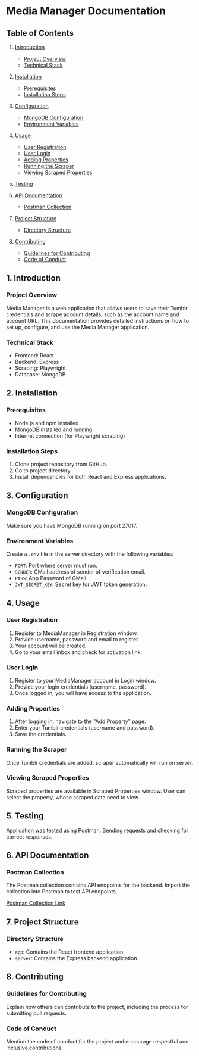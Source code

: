 # Media Manager Documentation

## Table of Contents

1. [Introduction](#1-introduction)
    - [Project Overview](#project-overview)
    - [Technical Stack](#technical-stack)

2. [Installation](#2-installation)
    - [Prerequisites](#prerequisites)
    - [Installation Steps](#installation-steps)

3. [Configuration](#3-configuration)
    - [MongoDB Configuration](#mongodb-configuration)
    - [Environment Variables](#environment-variables)

4. [Usage](#4-usage)
    - [User Registration](#user-registration)
    - [User Login](#user-login)
    - [Adding Properties](#adding-properties)
    - [Running the Scraper](#running-the-scraper)
    - [Viewing Scraped Properties](#viewing-scraped-properties)

5. [Testing](#5-testing)

6. [API Documentation](#6-api-documentation)
    - [Postman Collection](#postman-collection)

7. [Project Structure](#7-project-structure)
    - [Directory Structure](#directory-structure)

8. [Contributing](#8-contributing)
    - [Guidelines for Contributing](#guidelines-for-contributing)
    - [Code of Conduct](#code-of-conduct)


## 1. Introduction

### Project Overview

Media Manager is a web application that allows users to save their Tumblr credentials and scrape account details, such as the account name and account URL. This documentation provides detailed instructions on how to set up, configure, and use the Media Manager application.

### Technical Stack

- Frontend: React
- Backend: Express
- Scraping: Playwright
- Database: MongoDB

## 2. Installation

### Prerequisites

- Node.js and npm installed
- MongoDB installed and running
- Internet connection (for Playwright scraping)

### Installation Steps

1. Clone project repository from GitHub.
2. Go to project directory.
3. Install dependencies for both React and Express applications.

## 3. Configuration
### MongoDB Configuration
Make sure you have MongoDB running on port 27017.

### Environment Variables

Create a `.env` file in the server directory with the following variables:

- `PORT`: Port where server must run.
-  `SENDER`: GMail address of sender of verification email.
-  `PASS`: App Password of GMail.
-  `JWT_SECRET_KEY`: Secret key for JWT token generation.

## 4. Usage

### User Registration

1. Register to MediaManager in Registration window.
2. Provide username, password and email to register.
3. Your account will be created.
4. Go to your email inbox and check for activation link.

### User Login

1. Register to your MediaManager account in Login window.
2. Provide your login credentials (username, password).
3. Once logged in, you will have access to the application.

### Adding Properties

1. After logging in, navigate to the "Add Property" page.
2. Enter your Tumblr credentials (username and password).
3. Save the credentials.

### Running the Scraper

Once Tumblr credentials are added, scraper automatically will run on server.

### Viewing Scraped Properties

Scraped properties are available in Scraped Properties window. User can select the property, whose scraped data need to view.
## 5. Testing
Application was tested using Postman. Sending requests and checking for correct responses.
## 6. API Documentation

### Postman Collection

The Postman collection contains API endpoints for the backend. Import the collection into Postman to test API endpoints.

[Postman Collection Link](https://martian-station-600895.postman.co/workspace/New-Team-Workspace~bfa80e8d-aa3e-45e5-b70f-97cc4ef70363/collection/29734070-7a8e72fd-4b07-43ab-8c89-01d60301205c?action=share&creator=29734070)


## 7. Project Structure

### Directory Structure

- `app`: Contains the React frontend application.
- `server`: Contains the Express backend application.

## 8. Contributing

### Guidelines for Contributing

Explain how others can contribute to the project, including the process for submitting pull requests.

### Code of Conduct

Mention the code of conduct for the project and encourage respectful and inclusive contributions.
